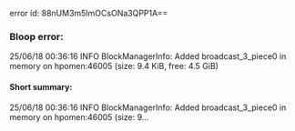 error id: 88nUM3m5ImOCsONa3QPP1A==
### Bloop error:

25/06/18 00:36:16 INFO BlockManagerInfo: Added broadcast_3_piece0 in memory on hpomen:46005 (size: 9.4 KiB, free: 4.5 GiB)
#### Short summary: 

25/06/18 00:36:16 INFO BlockManagerInfo: Added broadcast_3_piece0 in memory on hpomen:46005 (size: 9...